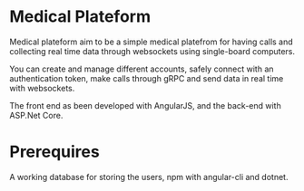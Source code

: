 # Medical Plateform

Medical plateform aim to be a simple medical platefrom for having calls and collecting real time data through websockets using single-board computers.

You can create and manage different accounts, safely connect with an authentication token, make calls through gRPC and send data in real time with websockets. 

The front end as been developed with AngularJS, and the back-end with ASP.Net Core.

# Prerequires

A working database for storing the users, npm with angular-cli and dotnet.
